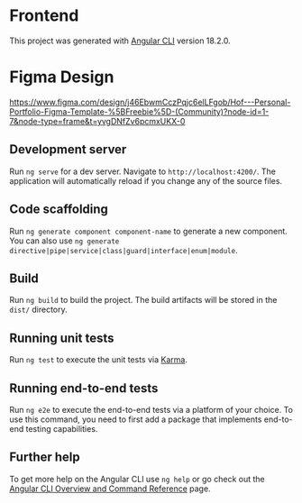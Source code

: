 # Frontend

This project was generated with [Angular CLI](https://github.com/angular/angular-cli) version 18.2.0.

# Figma Design

https://www.figma.com/design/j46EbwmCczPqjc6elLFgob/Hof---Personal-Portfolio-Figma-Template-%5BFreebie%5D-(Community)?node-id=1-7&node-type=frame&t=yvgDNfZv6pcmxUKX-0

## Development server

Run `ng serve` for a dev server. Navigate to `http://localhost:4200/`. The application will automatically reload if you change any of the source files.

## Code scaffolding

Run `ng generate component component-name` to generate a new component. You can also use `ng generate directive|pipe|service|class|guard|interface|enum|module`.

## Build

Run `ng build` to build the project. The build artifacts will be stored in the `dist/` directory.

## Running unit tests

Run `ng test` to execute the unit tests via [Karma](https://karma-runner.github.io).

## Running end-to-end tests

Run `ng e2e` to execute the end-to-end tests via a platform of your choice. To use this command, you need to first add a package that implements end-to-end testing capabilities.

## Further help

To get more help on the Angular CLI use `ng help` or go check out the [Angular CLI Overview and Command Reference](https://angular.dev/tools/cli) page.
